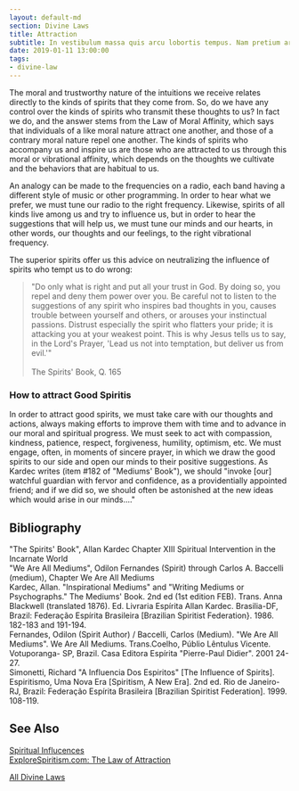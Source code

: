 ```yaml
---
layout: default-md
section: Divine Laws
title: Attraction
subtitle: In vestibulum massa quis arcu lobortis tempus. Nam pretium arcu in odio vulputate luctus.
date: 2019-01-11 13:00:00
tags: 
- divine-law
---
```


The moral and trustworthy nature of the intuitions we receive relates directly to the kinds of spirits that they come from. So, do we have any control over the kinds of spirits who transmit these thoughts to us?  In fact we do, and the answer stems from the Law of Moral Affinity, which says that individuals of a like moral nature attract one another, and those of a contrary moral nature repel one another. The kinds of spirits who accompany us and inspire us are those who are attracted to us through this moral or vibrational affinity, which depends on the thoughts we cultivate and the behaviors that are habitual to us. 

An analogy can be made to the frequencies on a radio, each band having a different style of music or other programming.  In order to hear what we prefer, we must tune our radio to the right frequency.   Likewise, spirits of all kinds live among us and try to influence us, but in order to hear the suggestions that will help  us, we must tune our minds and our hearts, in other words, our thoughts and our feelings, to the right vibrational frequency.

The superior spirits offer us this advice on neutralizing the influence of spirits who tempt us to do wrong: 
> "Do only what is right and put all your trust in God.  By doing so, you repel and deny them power over you.  Be careful not to listen to the suggestions of any spirit who inspires bad thoughts in you, causes trouble between yourself and others, or arouses your instinctual passions.  Distrust especially the spirit who flatters your pride; it is attacking you at your weakest point.  This is why Jesus tells us to say, in the Lord's Prayer, 'Lead us not into temptation, but deliver us from evil.'"<br><br>
> The Spirits' Book, Q. 165

### How to attract Good Spiritis
In order to attract good spirits, we must take care with our thoughts and actions, always making efforts to improve them with time and to advance in our moral and spiritual progress.  We must seek to act with compassion, kindness, patience, respect, forgiveness, humility, optimism, etc.  We must engage, often, in moments of sincere prayer, in which we draw the good spirits to our side and open our minds to their positive suggestions. As Kardec writes (item #182 of "Mediums' Book"), we should "invoke [our] watchful guardian with fervor and confidence, as a providentially appointed friend; and if we did so, we should often be astonished at the new ideas which would arise in our minds...."

## Bibliography
"The Spirits' Book", Allan Kardec   Chapter XIII Spiritual Intervention in the Incarnate World  
"We Are All Mediums", Odilon Fernandes (Spirit) through Carlos A. Baccelli (medium), Chapter We Are All Mediums  
Kardec, Allan. "Inspirational Mediums" and "Writing Mediums or Psychographs." The Mediums' Book. 2nd ed (1st edition FEB). Trans. Anna Blackwell (translated 1876). Ed. Livraria Espírita Allan Kardec. Brasilia-DF, Brazil:  Federação Espírita Brasileira [Brazilian Spiritist Federation}. 1986. 182-183 and 191-194.  
Fernandes, Odilon (Spirit Author) / Baccelli, Carlos (Medium). "We Are All Mediums". We Are All Mediums.  Trans.Coelho, Públio Lêntulus Vicente. Votuporanga- SP, Brazil. Casa Editora Espírita "Pierre-Paul Didier". 2001 24-27.   
Simonetti, Richard "A Influencia Dos Espiritos" [The Influence of Spirits]. Espiritismo, Uma Nova Era [Spiritism, A New Era]. 2nd ed. Rio de Janeiro-RJ, Brazil: Federação Espírita Brasileira [Brazilian Spiritist Federation]. 1999. 108-119.  

## See Also
[Spiritual Influcences](/spiritism/mediumship/spiritual-influences)  
[ExploreSpiritism.com: The Law of Attraction](//www.explorespiritism.com/Science_Mediumship_We're%20All_Law%20of%20Attraction.htm)  


<a href="/divine-laws" class="button special">All Divine Laws</a>

